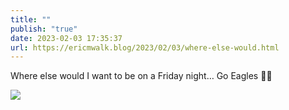 ```yaml
---
title: ""
publish: "true"
date: 2023-02-03 17:35:37
url: https://ericmwalk.blog/2023/02/03/where-else-would.html
---
```


Where else would I want to be on a Friday night… Go Eagles 🦅🏒


![](https://ericmwalk.blog/uploads/2023/24320b7d74.jpg)